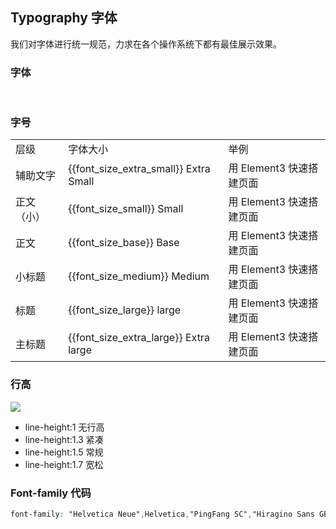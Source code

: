 <script>
  import bus from '../../bus';
  import { ACTION_USER_CONFIG_UPDATE } from '../../components/theme/constant.js';
  import { reactive, toRefs, ref, getCurrentInstance, onMounted, watch } from 'vue'
  export default {
    setup(){
      const original=reactive({
         'font_size_extra_large': '20px',
         'font_size_large': '18px',
         'font_size_medium': '16px',
         'font_size_base': '14px',
         'font_size_small': '13px',
         'font_size_extra_small': '12px'
      })
      const varMap=[
         '$--font-size-extra-large',
         '$--font-size-large',
         '$--font-size-medium',
         '$--font-size-base',
         '$--font-size-small',
        '$--font-size-extra-small'
      ]
      const global=reactive({})
      const font_size_extra_large=ref
      ('')
      const font_size_large=ref('')
      const font_size_medium=ref('')
      const font_size_base=ref('')
      const font_size_small=ref('')
      const font_size_extra_small=ref('')

      const tintColor=(color, tint)=>{
        return tintColor(color, tint)
      }

      const setGlobal=()=>{
        if (window.userThemeConfig) {
          self.global = window.userThemeConfig.global;
        }
      }
      bus.$on(ACTION_USER_CONFIG_UPDATE, self.setGlobal);

      onMounted(()=>{
        setGlobal()
      })

      watch(global, value =>{
          varMap.forEach((v) => {
            const key = v.replace('$--', '').replace(/-/g, '_')
            if (value[v]) {
              self[key] = value[v]
            } else {
              self[key] = original[key]
            }
          });
      },{
        immediate: true,
      }
      )
  return{
    ...toRefs(global),
    font_size_extra_large,
    font_size_large,
    font_size_medium,
    font_size_base,
    font_size_small,
    font_size_extra_small,
    tintColor,
    setGlobal,
    varMap,
    ...toRefs(original)
  }
}}
</script>

## Typography 字体

我们对字体进行统一规范，力求在各个操作系统下都有最佳展示效果。

### 字体
<div class="demo-term-box">
<img src="../../assets/images/term-pingfang.png" alt="">
<img src="../../assets/images/term-hiragino.png" alt="">
<img src="../../assets/images/term-microsoft.png" alt="">
<img src="../../assets/images/term-sf.png" alt="">
<img src="../../assets/images/term-helvetica.png" alt="">
<img src="../../assets/images/term-arial.png" alt="">
</div>

### 字号

<table class="demo-typo-size">
  <tbody>
  <tr
    >
      <td>层级</td>
      <td>字体大小</td>
      <td class="color-dark-light">举例</td>
    </tr>
    <tr
    :style="{ fontSize: font_size_extra_small }"
    >
      <td>辅助文字</td>
      <td class="color-dark-light">{{font_size_extra_small}} Extra Small</td>
      <td>用 Element3 快速搭建页面</td>
    </tr>
    <tr
    :style="{ fontSize: font_size_small }"
    >
      <td>正文（小）</td>
      <td class="color-dark-light">{{font_size_small}} Small</td>
      <td>用 Element3 快速搭建页面</td>
    </tr>
    <tr
    :style="{ fontSize: font_size_base }"
    >
      <td>正文</td>
      <td class="color-dark-light">{{font_size_base}} Base</td>
      <td>用 Element3 快速搭建页面</td>
    </tr>
    <tr
    :style="{ fontSize: font_size_medium }"
    >
      <td>小标题</td>
      <td class="color-dark-light">{{font_size_medium}} Medium</td>
      <td>用 Element3 快速搭建页面</td>
    </tr>
    <tr
    :style="{ fontSize: font_size_large }"
    >
      <td>标题</td>
      <td class="color-dark-light">{{font_size_large}} large</td>
      <td>用 Element3 快速搭建页面</td>
    </tr>
    <tr
    :style="{ fontSize: font_size_extra_large }"
    >
      <td>主标题</td>
      <td class="color-dark-light">{{font_size_extra_large}} Extra large</td>
      <td>用 Element3 快速搭建页面</td>
    </tr>
  </tbody>
</table>

### 行高

<div>
<img class="lineH-left" src="~examples/assets/images/typography.png" />
<ul class="lineH-right">
<li>line-height:1 <span>无行高</span></li>
<li>line-height:1.3 <span>紧凑</span></li>
<li>line-height:1.5 <span>常规</span></li>
<li>line-height:1.7 <span>宽松</span></li>
</ul>
</div>

### Font-family 代码

```css
font-family: "Helvetica Neue",Helvetica,"PingFang SC","Hiragino Sans GB","Microsoft YaHei","微软雅黑",Arial,sans-serif;
```
